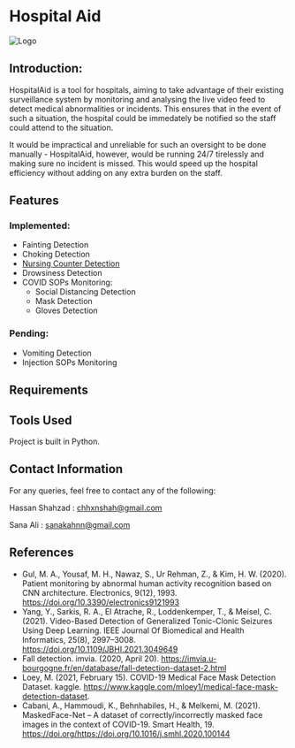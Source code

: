 # Hospital Aid

![Logo](https://github.com/HxnDev/HospitalAid/blob/main/Logo/Hospital%20Aid%20Logo.png)

## Introduction:
HospitalAid is a tool for hospitals, aiming to take advantage of their existing surveillance system by monitoring and analysing the live video feed to detect medical abnormalities or incidents. This ensures that in the event of such a situation, the hospital could be immedately be notified so the staff could attend to the situation. 

It would be impractical and unreliable for such an oversight to be done manually - HospitalAid, however, would be running 24/7 tirelessly and making sure no incident is missed. This would speed up the hospital efficiency without adding on any extra burden on the staff.

## Features

### Implemented:
- Fainting Detection
- Choking Detection
- [Nursing Counter Detection](https://github.com/HxnDev/HospitalAid/blob/main/Nursing%20Counter%20Monitoring)
- Drowsiness Detection
- COVID SOPs Monitoring:
  - Social Distancing Detection
  - Mask Detection
  - Gloves Detection

### Pending:
- Vomiting Detection
- Injection SOPs Monitoring

## Requirements

## Tools Used
Project is built in Python.

## Contact Information
For any queries, feel free to contact any of the following:

Hassan Shahzad : chhxnshah@gmail.com

Sana Ali : sanakahnn@gmail.com


## References
- Gul, M. A., Yousaf, M. H., Nawaz, S., Ur Rehman, Z., & Kim, H. W. (2020). Patient monitoring by abnormal human activity recognition based on CNN architecture. Electronics, 9(12), 1993. https://doi.org/10.3390/electronics9121993 
- Yang, Y., Sarkis, R. A., El Atrache, R., Loddenkemper, T., & Meisel, C. (2021). Video-Based Detection of Generalized Tonic-Clonic Seizures Using Deep Learning. IEEE Journal Of Biomedical and Health Informatics, 25(8), 2997–3008. https://doi.org/10.1109/JBHI.2021.3049649 
- Fall detection. imvia. (2020, April 20). https://imvia.u-bourgogne.fr/en/database/fall-detection-dataset-2.html
- Loey, M. (2021, February 15). COVID-19 Medical Face Mask Detection Dataset. kaggle. https://www.kaggle.com/mloey1/medical-face-mask-detection-dataset.
- Cabani, A., Hammoudi, K., Behnhabiles, H., & Melkemi, M. (2021). MaskedFace-Net – A dataset of correctly/incorrectly masked face images in the context of COVID-19. Smart Health, 19. https://doi.org/https://doi.org/10.1016/j.smhl.2020.100144

